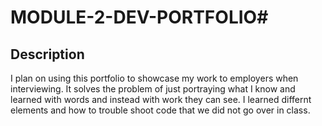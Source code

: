 # MODULE-2-DEV-PORTFOLIO# 

## Description

I plan on using this portfolio to showcase my work to employers when interviewing.
It solves the problem of just portraying what I know and learned with words and instead with work they can see. I learned differnt elements and how to trouble shoot code that we did not go over in class. 

 
